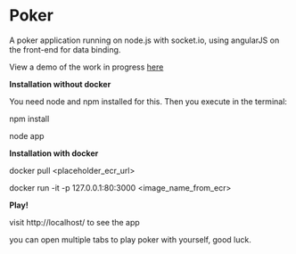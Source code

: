 Poker
=====

A poker application running on node.js with socket.io, using angularJS on the front-end for data binding.

View a demo of the work in progress [here](http://dev.tableflippoker.com/)



**Installation without docker**

You need node and npm installed for this.
Then you execute in the terminal:

npm install

node app

**Installation with docker**

docker pull <placeholder_ecr_url>

docker run -it -p 127.0.0.1:80:3000 <image_name_from_ecr>

**Play!**

visit http://localhost/ to see the app

you can open multiple tabs to play poker with yourself, good luck.
